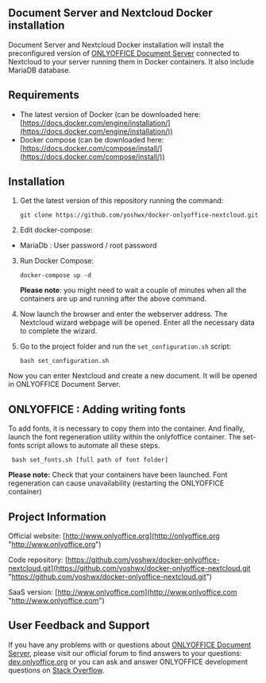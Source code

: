 ## Document Server and Nextcloud Docker installation

Document Server and Nextcloud Docker installation will install the preconfigured version of [ONLYOFFICE Document Server][2] connected to Nextcloud to your server running them in Docker containers.
It also include MariaDB database.

## Requirements

* The latest version of Docker (can be downloaded here: [https://docs.docker.com/engine/installation/](https://docs.docker.com/engine/installation/))
* Docker compose (can be downloaded here: [https://docs.docker.com/compose/install/](https://docs.docker.com/compose/install/))

## Installation

1. Get the latest version of this repository running the command:

    ```
    git clone https://github.com/yoshwx/docker-onlyoffice-nextcloud.git
    ```

2. Edit docker-compose:
* MariaDb : User password / root password

3. Run Docker Compose:

    ```
    docker-compose up -d
    ```

    **Please note**: you might need to wait a couple of minutes when all the containers are up and running after the above command.

4. Now launch the browser and enter the webserver address. The Nextcloud wizard webpage will be opened. Enter all the necessary data to complete the wizard.

5. Go to the project folder and run the `set_configuration.sh` script:

    ```
    bash set_configuration.sh
    ```

Now you can enter Nextcloud and create a new document. It will be opened in ONLYOFFICE Document Server.

## ONLYOFFICE : Adding writing fonts
 
To add fonts, it is necessary to copy them into the container. And finally, launch the font regeneration utility within the onlyfoffice container.
The set-fonts script allows to automate all these steps.

```
 bash set_fonts.sh [full path of font folder]
```
**Please note:** Check that your containers have been launched. Font regeneration can cause unavailability (restarting the ONLYOFFICE container)

## Project Information

Official website: [http://www.onlyoffice.org](http://onlyoffice.org "http://www.onlyoffice.org")

Code repository: [https://github.com/yoshwx/docker-onlyoffice-nextcloud.git](https://github.com/yoshwx/docker-onlyoffice-nextcloud.git "https://github.com/yoshwx/docker-onlyoffice-nextcloud.git")

SaaS version: [http://www.onlyoffice.com](http://www.onlyoffice.com "http://www.onlyoffice.com")

## User Feedback and Support

If you have any problems with or questions about [ONLYOFFICE Document Server][2], please visit our official forum to find answers to your questions: [dev.onlyoffice.org][1] or you can ask and answer ONLYOFFICE development questions on [Stack Overflow][3].

  [1]: http://dev.onlyoffice.org
  [2]: https://github.com/ONLYOFFICE/DocumentServer
  [3]: http://stackoverflow.com/questions/tagged/onlyoffice
